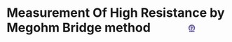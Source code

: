 #  Measurement Of High Resistance by Megohm Bridge method  &nbsp; &nbsp; &nbsp; &nbsp; &nbsp; &nbsp; <img src="images/iitkgp.png" width="3%" />
